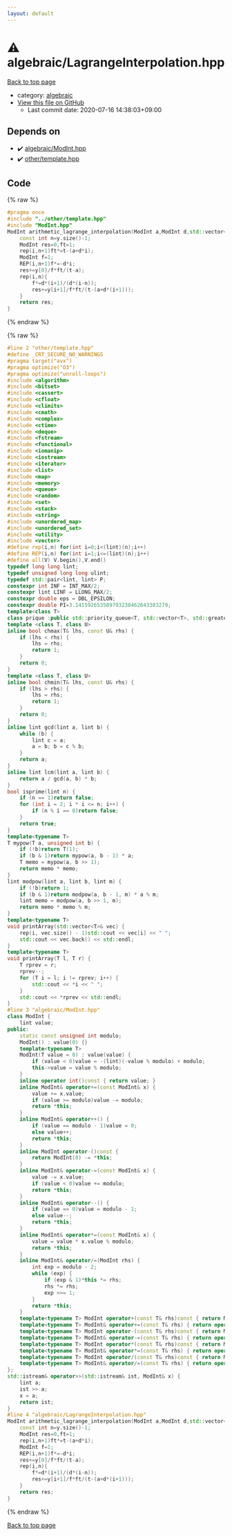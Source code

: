 ```yaml
---
layout: default
---
```


<!-- mathjax config similar to math.stackexchange -->
<script type="text/javascript" async
  src="https://cdnjs.cloudflare.com/ajax/libs/mathjax/2.7.5/MathJax.js?config=TeX-MML-AM_CHTML">
</script>
<script type="text/x-mathjax-config">
  MathJax.Hub.Config({
    TeX: { equationNumbers: { autoNumber: "AMS" }},
    tex2jax: {
      inlineMath: [ ['$','$'] ],
      processEscapes: true
    },
    "HTML-CSS": { matchFontHeight: false },
    displayAlign: "left",
    displayIndent: "2em"
  });
</script>

<script type="text/javascript" src="https://cdnjs.cloudflare.com/ajax/libs/jquery/3.4.1/jquery.min.js"></script>
<script src="https://cdn.jsdelivr.net/npm/jquery-balloon-js@1.1.2/jquery.balloon.min.js" integrity="sha256-ZEYs9VrgAeNuPvs15E39OsyOJaIkXEEt10fzxJ20+2I=" crossorigin="anonymous"></script>
<script type="text/javascript" src="../../assets/js/copy-button.js"></script>
<link rel="stylesheet" href="../../assets/css/copy-button.css" />


# :warning: algebraic/LagrangeInterpolation.hpp

<a href="../../index.html">Back to top page</a>

* category: <a href="../../index.html#c7f6ad568392380a8f4b4cecbaccb64c">algebraic</a>
* <a href="{{ site.github.repository_url }}/blob/master/algebraic/LagrangeInterpolation.hpp">View this file on GitHub</a>
    - Last commit date: 2020-07-16 14:38:03+09:00




## Depends on

* :heavy_check_mark: <a href="ModInt.hpp.html">algebraic/ModInt.hpp</a>
* :heavy_check_mark: <a href="../other/template.hpp.html">other/template.hpp</a>


## Code

<a id="unbundled"></a>
{% raw %}
```cpp
#pragma once
#include "../other/template.hpp"
#include "ModInt.hpp"
ModInt arithmetic_lagrange_interpolation(ModInt a,ModInt d,std::vector<ModInt> y,ModInt t){
    const int n=y.size()-1;
    ModInt res=0,ft=1;
    rep(i,n+1)ft*=t-(a+d*i);
    ModInt f=1;
    REP(i,n+1)f*=-d*i;
    res+=y[0]/f*ft/(t-a);
    rep(i,n){
        f*=d*(i+1)/(d*(i-n));
        res+=y[i+1]/f*ft/(t-(a+d*(i+1)));
    }
    return res;
}
```
{% endraw %}

<a id="bundled"></a>
{% raw %}
```cpp
#line 2 "other/template.hpp"
#define _CRT_SECURE_NO_WARNINGS
#pragma target("avx")
#pragma optimize("O3")
#pragma optimize("unroll-loops")
#include <algorithm>
#include <bitset>
#include <cassert>
#include <cfloat>
#include <climits>
#include <cmath>
#include <complex>
#include <ctime>
#include <deque>
#include <fstream>
#include <functional>
#include <iomanip>
#include <iostream>
#include <iterator>
#include <list>
#include <map>
#include <memory>
#include <queue>
#include <random>
#include <set>
#include <stack>
#include <string>
#include <unordered_map>
#include <unordered_set>
#include <utility>
#include <vector>
#define rep(i,n) for(int i=0;i<(lint)(n);i++)
#define REP(i,n) for(int i=1;i<=(lint)(n);i++)
#define all(V) V.begin(),V.end()
typedef long long lint;
typedef unsigned long long ulint;
typedef std::pair<lint, lint> P;
constexpr int INF = INT_MAX/2;
constexpr lint LINF = LLONG_MAX/2;
constexpr double eps = DBL_EPSILON;
constexpr double PI=3.141592653589793238462643383279;
template<class T>
class prique :public std::priority_queue<T, std::vector<T>, std::greater<T>> {};
template <class T, class U>
inline bool chmax(T& lhs, const U& rhs) {
	if (lhs < rhs) {
		lhs = rhs;
		return 1;
	}
	return 0;
}
template <class T, class U>
inline bool chmin(T& lhs, const U& rhs) {
	if (lhs > rhs) {
		lhs = rhs;
		return 1;
	}
	return 0;
}
inline lint gcd(lint a, lint b) {
	while (b) {
		lint c = a;
		a = b; b = c % b;
	}
	return a;
}
inline lint lcm(lint a, lint b) {
	return a / gcd(a, b) * b;
}
bool isprime(lint n) {
	if (n == 1)return false;
	for (int i = 2; i * i <= n; i++) {
		if (n % i == 0)return false;
	}
	return true;
}
template<typename T>
T mypow(T a, unsigned int b) {
	if (!b)return T(1);
	if (b & 1)return mypow(a, b - 1) * a;
	T memo = mypow(a, b >> 1);
	return memo * memo;
}
lint modpow(lint a, lint b, lint m) {
	if (!b)return 1;
	if (b & 1)return modpow(a, b - 1, m) * a % m;
	lint memo = modpow(a, b >> 1, m);
	return memo * memo % m;
}
template<typename T>
void printArray(std::vector<T>& vec) {
	rep(i, vec.size() - 1)std::cout << vec[i] << " ";
	std::cout << vec.back() << std::endl;
}
template<typename T>
void printArray(T l, T r) {
	T rprev = r;
	rprev--;
	for (T i = l; i != rprev; i++) {
		std::cout << *i << " ";
	}
	std::cout << *rprev << std::endl;
}
#line 3 "algebraic/ModInt.hpp"
class ModInt {
    lint value;
public:
    static const unsigned int modulo;
    ModInt() : value(0) {}
    template<typename T>
    ModInt(T value = 0) : value(value) {
        if (value < 0)value = -(lint)(-value % modulo) + modulo;
        this->value = value % modulo;
    }
    inline operator int()const { return value; }
    inline ModInt& operator+=(const ModInt& x) {
        value += x.value;
        if (value >= modulo)value -= modulo;
        return *this;
    }
    inline ModInt& operator++() {
        if (value == modulo - 1)value = 0;
        else value++;
        return *this;
    }
    inline ModInt operator-()const {
        return ModInt(0) -= *this;
    }
    inline ModInt& operator-=(const ModInt& x) {
        value -= x.value;
        if (value < 0)value += modulo;
        return *this;
    }
    inline ModInt& operator--() {
        if (value == 0)value = modulo - 1;
        else value--;
        return *this;
    }
    inline ModInt& operator*=(const ModInt& x) {
        value = value * x.value % modulo;
        return *this;
    }
    inline ModInt& operator/=(ModInt rhs) {
        int exp = modulo - 2;
        while (exp) {
            if (exp & 1)*this *= rhs;
            rhs *= rhs;
            exp >>= 1;
        }
        return *this;
    }
    template<typename T> ModInt operator+(const T& rhs)const { return ModInt(*this) += rhs; }
    template<typename T> ModInt& operator+=(const T& rhs) { return operator+=(ModInt(rhs)); }
    template<typename T> ModInt operator-(const T& rhs)const { return ModInt(*this) -= rhs; }
    template<typename T> ModInt& operator-=(const T& rhs) { return operator-=(ModInt(rhs)); }
    template<typename T> ModInt operator*(const T& rhs)const { return ModInt(*this) *= rhs; }
    template<typename T> ModInt& operator*=(const T& rhs) { return operator*=(ModInt(rhs)); }
    template<typename T> ModInt operator/(const T& rhs)const { return ModInt(*this) /= rhs; }
    template<typename T> ModInt& operator/=(const T& rhs) { return operator/=(ModInt(rhs)); }
};
std::istream& operator>>(std::istream& ist, ModInt& x) {
    lint a;
    ist >> a;
    x = a;
    return ist;
}
#line 4 "algebraic/LagrangeInterpolation.hpp"
ModInt arithmetic_lagrange_interpolation(ModInt a,ModInt d,std::vector<ModInt> y,ModInt t){
    const int n=y.size()-1;
    ModInt res=0,ft=1;
    rep(i,n+1)ft*=t-(a+d*i);
    ModInt f=1;
    REP(i,n+1)f*=-d*i;
    res+=y[0]/f*ft/(t-a);
    rep(i,n){
        f*=d*(i+1)/(d*(i-n));
        res+=y[i+1]/f*ft/(t-(a+d*(i+1)));
    }
    return res;
}

```
{% endraw %}

<a href="../../index.html">Back to top page</a>

